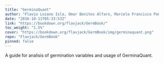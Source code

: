 ```yaml
---
title: "GerminaQuant"
author: "Flavio Lozano Isla, Omar Benites Alfaro, Marcelo Francisco Pompelli"
date: "2016-10-11T05:33:53Z"
link: "https://bookdown.org/flavjack/GermBook/"
toc_weight: "1.5%"
cover: "https://bookdown.org/flavjack/GermBook/img/germinaquant.png"
repo: "Flavjack/GermBook"
pinned: false
---
```


A guide for analisis of germination variables and usage of GerminaQuant.
